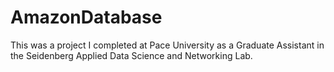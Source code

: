 # AmazonDatabase
This was a project I completed at Pace University as a Graduate Assistant in the Seidenberg Applied Data Science and Networking Lab.
